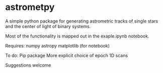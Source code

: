 # astrometpy

A simple python package for generating astrometric tracks of single stars and the center of light of binary systems.

Most of the functionality is mapped out in the exaple.ipynb notebook.

Requires:
numpy
astropy
matplotlib (for notebook)

To do:
Pip package
More explicit choice of epoch
1D scans

Suggestions welcome
